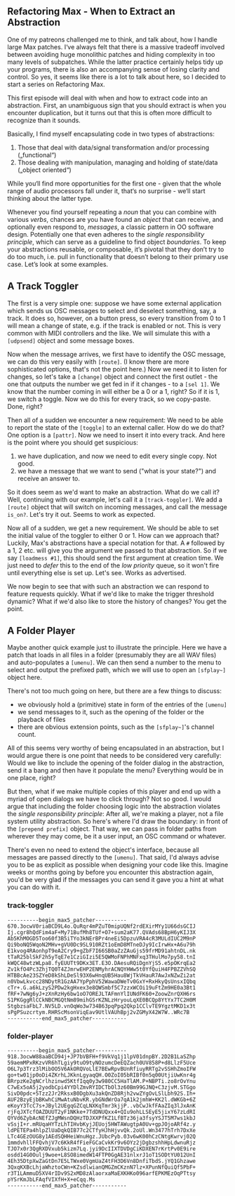 ## Refactoring Max - When to Extract an Abstraction

One of my patreons challenged me to think, and talk about, how I handle large Max patches. I‘ve always felt that there is a massive tradeoff involved between avoiding huge monolithic patches and hiding complexity in too many levels of subpatches. While the latter practice certainly helps tidy up your programs, there is also an accompanying sense of losing clarity and control. So yes, it seems like there is a lot to talk about here, so I decided to start a series on Refactoring Max. 

This first episode will deal with when and how to extract code into an abstraction. First, an unambiguous sign that you should extract is when you encounter duplication, but it turns out that this is often more difficult to recognize than it sounds. 

Basically, I find myself encapsulating code in two types of abstractions:

1. Those that deal with data/signal transformation and/or processing („functional“)
2. Those dealing with manipulation, managing and holding of state/data („object oriented“)

While you‘ll find more opportunities for the first one - given that the whole range of audio processors fall under it, that‘s no surprise - we‘ll start thinking about the latter type. 

Whenever you find yourself repeating a _noun_ that you can combine with various _verbs_, chances are you have found an _object_ that can receive, and optionally even respond to, _messages_, a classic pattern in OO software design. Potentially one that even adheres to the _single responsibility principle_, which can serve as a guideline to find object _boundaries_. To keep your abstractions reusable, or composable, it’s pivotal that they don’t try to do too much, i.e. pull in functionality that doesn’t belong to their primary use case. Let’s look at some examples. 

## A Track Toggler

The first is a very simple one: suppose we have some external application which sends us OSC messages to select and deselect something, say, a track. It does so, however, on a button press, so every transition from 0 to 1 will mean a change of state, e.g. if the track is enabled or not. This is very common with MIDI controllers and the like. We will simulate this with a `[udpsend]` object and some message boxes.

Now when the message arrives, we first have to identify the OSC message, we can do this very easily with `[route]`. (I know there are more sophisticated options, that's not the point here.) Now we need it to listen for changes, so let's take a `[change]` object and connect the first outlet - the one that outputs the number we get fed in if it changes - to a `[sel 1]`. We know that the number coming in will either be a 0 or a 1, right? So if it is 1, we switch a toggle. Now we do this for every track, so we copy-paste. Done, right?

Then all of a sudden we encounter a new requirement: We need to be able to report the state of the `[toggle]` to an external caller. How do we do that? One option is a `[pattr]`. Now we need to insert it into every track. And here is the point where you should get suspicious:

1. we have duplication, and now we need to edit every single copy. Not good.
2. we have a message that we want to send ("what is your state?") and receive an answer to.

So it does seem as we'd want to make an abstraction. What do we call it? Well, continuing with our example, let's call it a `[track-toggler]`. We add a `[route]` object that will switch on incoming messages, and call the message `is_on?`. Let's try it out. Seems to work as expected.

Now all of a sudden, we get a new requirement. We should be able to set the initial value of the toggler to either 0 or 1. How can we approach that? Luckily, Max's abstractions have a special notation for that. A `#` followed by a 1, 2 etc. will give you the argument we passed to that abstraction. So if we say `[loadmess #1]`, this should send the first argument at creation time. We just need to _defer_ this to the end of the _low priority_ queue, so it won't fire until everything else is set up. Let's see. Works as advertised.

We now begin to see that with such an abstraction we can respond to feature requests quickly. What if we'd like to make the trigger threshold dynamic? What if we'd also like to store the history of changes? You get the point.

## A Folder Player

Maybe another quick example just to illustrate the principle. Here we have a patch that loads in all files in a folder (presumably they are all WAV files) and auto-populates a `[umenu]`. We can then send a number to the menu to select and output the prefixed path, which we will use to open an `[sfplay~]` object here. 

There's not too much going on here, but there are a few things to discuss:

- we obviously hold a (primitive) state in form of the entries of the `[umenu]`
- we send messages to it, such as the opening of the folder or the playback of files
- there are obvious extension points, such as the `[sfplay~]`'s channel count.

All of this seems very worthy of being encapsulated in an abstraction, but I would argue there is one point that needs to be considered very carefully: Would we like to include the opening of the folder dialog in the abstraction, send it a bang and then have it populate the menu? Everything would be in one place, right?

But then, what if we make multiple copies of this player and end up with a myriad of open dialogs we have to click through? Not so good. I would argue that including the folder choosing logic into the abstraction violates the _single responsibility principle_: After all, we're making a player, not a file system utility abstraction. So here's where I'd draw the boundary: in front of the `[prepend prefix]` object. That way, we can pass in folder paths from wherever they may come, be it a user input, an OSC command or whatever. 

There's even no need to extend the object's interface, because all messages are passed directly to the `[umenu]`. That said, I'd always advise you to be as explicit as possible when designing your code like this. Imagine weeks or months going by before you encounter this abstraction again, you'd be very glad if the messages you can send it gave you a hint at what you can do with it.

### track-toggler
```
----------begin_max5_patcher----------
670.3ocwV0riaBCD9L4o.QuRqr4mPZuT0mipUQNf2rdEXirMYy1U66dsGCIJ
Ij.cgr8hQdFim4aF+My71BufMh8TUf+O7+sum2aK77.QVAds68BpH6yKIJ3X
Ab5KhMOGD5Too60f3B5iTYo3kNErBPr4neEi5DpzuVRA4cR3MULdIUC2M9nP
Qi9boNQ5WqoN2MHv+gVU0Dc9SL910RZt1oEmD8MTneDJy9IcIrwHx+A6u79h
E1kvog4RAonhpT9eA2Cry9+gZbF7I66SB0aZzZAuGjs59frMD91ahtnDL.nk
tTaR25blSkF2h5yTqE7e1CziGIzi5E5QWMoFNPhMNFxq3THulMo7py58.tnI
kWQC48wtzWLpa8.fyEUUTt9DKx3ET.E3O.DAesuRQiDgnYjS5.e5pOKrqEa2
Zv1kfO4Pc3ZhjTQ0T4ZJmrwEHP2ENMyhrACNQYHWw5t0YfQuiH4FPBZZVhSQ
HTBBcAe23SZYeD8kShLDeSl93X6wHnqUB5Hau8WjTkVHauR7AwJxNZwZi2at
n0VbwLkvcc28NDytR1GzAA7YpPphV52WawaDWeTv0GxY+RxHkyQsUnsxIQbq
cTr+.G.a6kLzyS2PDw2kgHxex3e8QWSmbf5C7zzxWCOi19uFtZm9HE0a3Bt1
fRF+7wNg6yJ+zXnRzHy6bw1oO7OREJLTAFmnYlIUNdFK60+ZoowZnrQXH6rs
S1PKGggRlCCkNBCMGQtNm89mihGSrKZNLzHryouLqXE0BCQp8YtYx7TC2H0M
StgbzsaFbL7.NV5LD.vnOqWo3w734B63pqPpq2Qkp1CClvTE9YgztMKD1x3t
sPgPSuzcrtym.RHRScMsonViqEav9UtlVAUhBpj2vZGMyX42W7W..WRc7B
-----------end_max5_patcher-----------
```


### folder-player
```
----------begin_max5_patcher----------
918.3ocwW88aaBCD94j+JP7bVBFH+f9VkVq1j1lpV01dnpBY.2D2B1LaSZhp
59aemMPxRKzvVR6hTLgiy9tuO9tyNOzumcDeEQZach0UV858P+d8LlzF5Uce
O6L7p3Trz3lMibOO5V6AkORQVoLlE7BEwRpvBUnRfiuyRRTg2vSSHhZmoIFW
go+tw01jp0oDi4ZKrhLJKknLgyaqQH.O0ZoI05bRIBf0n5q00UtjiUwKnr4g
BRrpzKe2gNCrlhzinwd5KtfIqq0y3w980CC5HaTlAM.P+NBPTi.zo8rOvYnu
C7wEx5oA5j2yodbCpi4YYDlZmvRYIDCTbOl3z60Bm99GJNQ+C3zjvM.STGgo
SivD0pdc+5Tzz2Jr2RksxB0DgbXu3akQnZD8Rjh2vwZYgOvLSlLbh92S.Ih+
AUF2BzyEjbBKwhCiMwAtuNbvKR.ybGNdWrOa7qA1k2jmhW+KK2l.dWKGb+6Z
eKoyY3TcC7s+JByl2UEgqGZCqLNXKqTmr3kjjP..vbCwJkfFAaZIq3lJxAnK
rjFqJXTcfOAZDUUT2yF1NKke+7TdDNUQxx4+QIu9ohLLSEyE5jixY67zLdRI
QYVd6ZybAcNEfZJgMWsnDQHzTDJXXPfKZ1LfBTz36ja3fsyYSJT5M7ws1kbJ
vSsjI+r.mRUqaHYTzLhTIHvbKyjJEUoj5HWTAWugtpA0Uv+gpJOjoARf4z.y
ldPETEPa4hlpZlUaDqkQIB77c2CTfyHJhHjvvQk.2oUl.Wn3477hTrh7DxXe
LTc4GEzOUG8y1AEdSQHHeiWnuHgz.JUbcPyb.03v6wK00hCzCNtgKwrvj02Q
1mmdvhllFFQvhjV7c6KkR4fFieFGCaCvkKr9v6OYz2jDgbzshhHpLdwnuRjz
TJO7x0r3QgRXDVxub5kizm7Lq.jyi9DcIIXTDVDgCiKDXEN7rKrtPv0E9ire
osdd14G0Oulj9woe+L8SO8imedW14FTP0GgAE31nlxrJ1oT1SODtYU012UnI
4Eh35DtpXwZaGtDn7E5LTWxe0VgmUaZ4tFH3D6Vn8DnfiTbdS.jYQ1Ghzawe
3QxqKXBcLhjaWhztoCWn+KZsdlwianQMGZmCKznN7lz+XPunNfQuiQf5PbF+
r3T1LAmmuD5XV4rIDv9S2xMD8zAlaorxaMaEXKHKo096arfEPKMEzOqPTtsy
pYSrKmJbLFAqfVIXfH+X+eCqq.Ms
-----------end_max5_patcher-----------
```